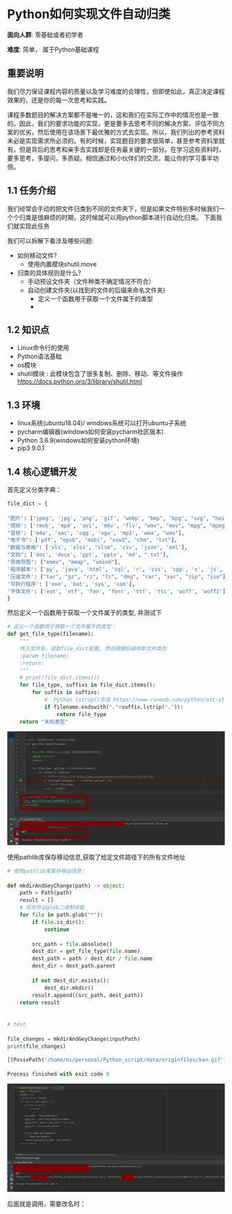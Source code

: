 

# Python如何实现文件自动归类


**面向人群**: 零基础或者初学者

**难度**: 简单， 属于Python基础课程

## 重要说明
我们尽力保证课程内容的质量以及学习难度的合理性，但即使如此，真正决定课程效果的，还是你的每一次思考和实践。

课程多数题目的解决方案都不是唯一的，这和我们在实际工作中的情况也是一致的。因此，我们的要求功能的实现，更是要多去思考不同的解决方案，评估不同方案的优劣，然后使用在该场景下最优雅的方式去实现。所以，我们列出的参考资料未必是实现需求所必须的。有的时候，实现题目的要求很简单，甚至参考资料里就有，但是背后的思考和亲手去实践却是任务最关键的一部分。在学习这些资料时，要多思考，多提问，多质疑。相信通过和小伙伴们的交流，能让你的学习事半功倍。
## 1.1 任务介绍

我们经常会手动的把文件归类到不同的文件夹下，但是如果文件特别多时候我们一个个归类是很麻烦的时期，这时候就可以用python脚本进行自动化归类。
下面我们就实现此任务

我们可以拆解下看涉及哪些问题:

- 如何移动文件? 
  -  使用内置模块shutil.move
- 归类的具体规则是什么?
  - 手动预设文件夹（文件种类不确定情况不符合）
  - 自动创建文件夹(以找到的文件的后缀来命名文件夹)
    - 定义一个函数用于获取一个文件属于的类型
    - 



## 1.2 知识点
- Linux命令行的使用
- Python语法基础
- os模块
- shutil模块 : 此模块包含了很多复制、删除、移动、等文件操作 https://docs.python.org/3/library/shutil.html
## 1.3 环境
- linux系统(ubuntu18.04)/ windows系统可以打开ubuntu子系统
- pycharm编辑器(windows如何安装pycharm社区版本)
- Python 3.6.9(windows如何安装python环境)
- pip3 9.0.1

## 1.4 核心逻辑开发

首先定义分类字典：

```python
file_dict = {

'图片': ["jpeg", 'jpg', 'png', 'gif', 'webp', "bmp", "bpg", "svg", "heif", "psd"],
'视频': ['rmvb', 'mp4', 'avi', 'mkv', 'flv', "wmv", "mov", "mpg", "mpeg", "3gp"],
"音频": ['m4a', 'aac', 'ogg', 'oga', 'mp3', 'wma', "wav"],
"电子书": ['pdf', "epub", "mobi", "azw3", "chm", "txt"],
"数据与表格": ['xls', 'xlsx', "xlsm", 'csv', 'json', 'xml'],
"文档": ['doc', 'docx', 'ppt', 'pptx', 'md', ".txt"],
"思维导图": ["emmx", "mmap", "xmind"],
'程序脚本': ['py', 'java', 'html', 'sql', 'r', 'css', 'cpp', 'c', 'js', 'go'],
'压缩文件': ["tar", "gz", "rz", "7z", "dmg", "rar", "xar", "zip", "iso"],
'可执行程序': ['exe', 'bat', 'sys', 'com'],
'字体文件': ['eot', 'otf', 'fon', 'font', 'ttf', 'ttc', 'woff', 'woff2']
}
```

然后定义一个函数用于获取一个文件属于的类型, 并测试下

```python
# 定义一个函数用于获取一个文件属于的类型：
def get_file_type(filename):
    """
    传入文件名，读取file_dict配置, 然后根据后缀判断文件类型
    :param filename:
    :return:
    """
    # print(file_dict.items())
    for file_type, suffixs in file_dict.items():
        for suffix in suffixs:
            #  Python lstrip()方法 https://www.runoob.com/python/att-string-lstrip.html
            if filename.endswith("."+suffix.lstrip(".")):
                return file_type
    return "未知类型"
```
![](../img/get_file_type.png)

使用pathlib库保存移动信息,获取了给定文件路径下的所有文件地址

```python
# 使用pathlib库保存移动信息：

def mkdirAndGeyChange(path) -> object:
    path = Path(path)
    result = []
    # 将文件以glob二进制读取
    for file in path.glob("*"):
        if file.is_dir():
            continue

        src_path = file.absolute()
        dest_dir = get_file_type(file.name)
        dest_path = path / dest_dir / file.name
        dest_dir = dest_path.parent

        if not dest_dir.exists():
            dest_dir.mkdir()
        result.append((src_path, dest_path))
    return result


# test

file_changes = mkdirAndGeyChange(inputPath)
print(file_changes)

```

```python
[(PosixPath('/home/mi/personal/Python_script/data/originfiles/kan.gif'), PosixPath('/home/mi/personal/Python_script/data/originfiles/图片/kan.gif')), (PosixPath('/home/mi/personal/Python_script/data/originfiles/1.jpeg'), PosixPath('/home/mi/personal/Python_script/data/originfiles/图片/1.jpeg')), (PosixPath('/home/mi/personal/Python_script/data/originfiles/3.jpeg'), PosixPath('/home/mi/personal/Python_script/data/originfiles/图片/3.jpeg')), (PosixPath('/home/mi/personal/Python_script/data/originfiles/拖放的文本.txt'), PosixPath('/home/mi/personal/Python_script/data/originfiles/电子书/拖放的文本.txt')), (PosixPath('/home/mi/personal/Python_script/data/originfiles/2.jpeg'), PosixPath('/home/mi/personal/Python_script/data/originfiles/图片/2.jpeg')), (PosixPath('/home/mi/personal/Python_script/data/originfiles/柚子编程logo.pdf'), PosixPath('/home/mi/personal/Python_script/data/originfiles/电子书/柚子编程logo.pdf'))]

Process finished with exit code 0
```

![](../img/result_classified.png)



后面就是调用，需要改名时：

```python

```

